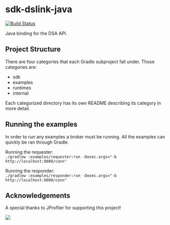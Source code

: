 # sdk-dslink-java

[![Build Status](https://travis-ci.org/IOT-DSA/sdk-dslink-java.svg?branch=master)](https://travis-ci.org/IOT-DSA/sdk-dslink-java)

Java binding for the DSA API.

## Project Structure

There are four categories that each Gradle subproject fall under. Those categories
are:
- sdk
- examples
- runtimes
- internal

Each categorized directory has its own README describing its category in more detail.

## Running the examples

In order to run any examples a broker must be running. All the examples can
quickly be ran through Gradle.

Running the requester: <br />
`./gradlew :examples/requester:run -Dexec.args="-b http://localhost:8080/conn"`

Running the responder: <br />
`./gradlew :examples/responder:run -Dexec.args="-b http://localhost:8080/conn"`

## Acknowledgements

A special thanks to JProfiler for supporting this project!

[![](https://www.ej-technologies.com/images/product_banners/jprofiler_small.png)](http://www.ej-technologies.com/products/jprofiler/overview.html)
